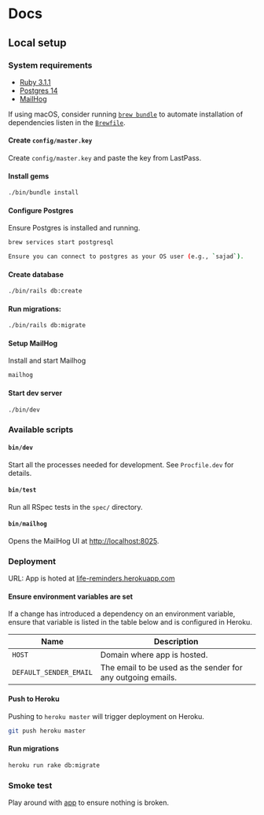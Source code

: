 # Docs

## Local setup

### System requirements

- [Ruby 3.1.1](https://www.ruby-lang.org)
- [Postgres 14](https://www.postgresql.org/)
- [MailHog](https://github.com/mailhog/MailHog)

If using macOS, consider
running [`brew bundle`](https://github.com/Homebrew/homebrew-bundle)
to automate installation of dependencies listen in the [`Brewfile`](Brewfile).

#### Create `config/master.key`

Create `config/master.key` and paste the key from LastPass.

#### Install gems

```bash
./bin/bundle install
```

#### Configure Postgres

Ensure Postgres is installed and running.

 ```bash
 brew services start postgresql
 
Ensure you can connect to postgres as your OS user (e.g., `sajad`).
 ```

#### Create database

```bash
./bin/rails db:create
```

#### Run migrations:

```bash
./bin/rails db:migrate
```

#### Setup MailHog

Install and start Mailhog

```bash
mailhog
```

#### Start dev server

```bash
./bin/dev
```

### Available scripts

#### `bin/dev`

Start all the processes needed for development. See `Procfile.dev` for details.

#### `bin/test`

Run all RSpec tests in the `spec/` directory.

#### `bin/mailhog`

Opens the MailHog UI at [http://localhost:8025](http://localhost:8025). 

### Deployment

URL: App is hoted at 
[life-reminders.herokuapp.com](https://life-reminders.herokuapp.com/)

#### Ensure environment variables are set

If a change has introduced a dependency on an environment variable, ensure 
that variable is listed in the table below and is configured in Heroku.

| Name                   | Description                                                  |
|------------------------|--------------------------------------------------------------|
| `HOST`                 | Domain where app is hosted.                                  |
| `DEFAULT_SENDER_EMAIL` | The email to be used as the sender for any outgoing emails.  |

#### Push to Heroku

Pushing to `heroku master` will trigger deployment on Heroku.

```bash
git push heroku master
```

#### Run migrations

```bash
heroku run rake db:migrate
```

### Smoke test
Play around with [app](https://life-reminders.herokuapp.com/) to ensure nothing is broken.